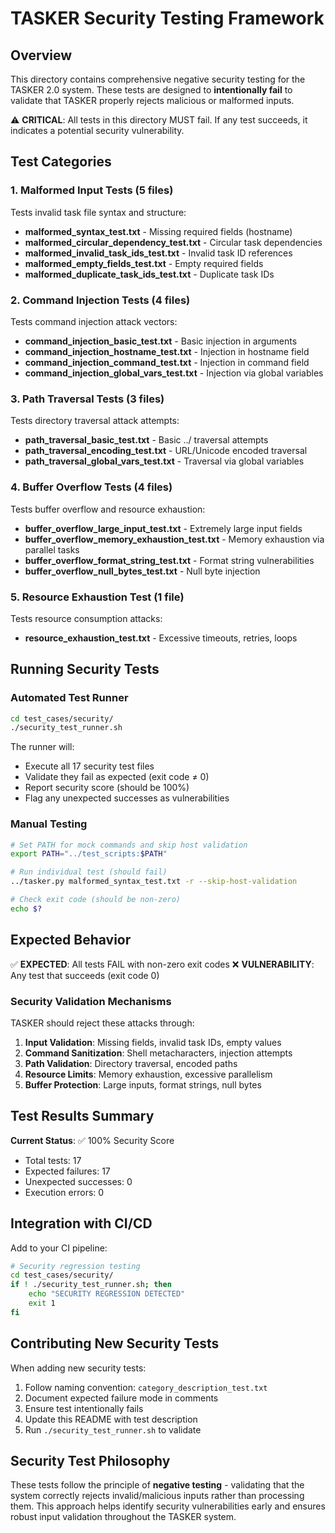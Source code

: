 # TASKER Security Testing Framework

## Overview

This directory contains comprehensive negative security testing for the TASKER 2.0 system. These tests are designed to **intentionally fail** to validate that TASKER properly rejects malicious or malformed inputs.

⚠️ **CRITICAL**: All tests in this directory MUST fail. If any test succeeds, it indicates a potential security vulnerability.

## Test Categories

### 1. Malformed Input Tests (5 files)
Tests invalid task file syntax and structure:

- **malformed_syntax_test.txt** - Missing required fields (hostname)
- **malformed_circular_dependency_test.txt** - Circular task dependencies
- **malformed_invalid_task_ids_test.txt** - Invalid task ID references
- **malformed_empty_fields_test.txt** - Empty required fields
- **malformed_duplicate_task_ids_test.txt** - Duplicate task IDs

### 2. Command Injection Tests (4 files)
Tests command injection attack vectors:

- **command_injection_basic_test.txt** - Basic injection in arguments
- **command_injection_hostname_test.txt** - Injection in hostname field
- **command_injection_command_test.txt** - Injection in command field
- **command_injection_global_vars_test.txt** - Injection via global variables

### 3. Path Traversal Tests (3 files)
Tests directory traversal attack attempts:

- **path_traversal_basic_test.txt** - Basic ../ traversal attempts
- **path_traversal_encoding_test.txt** - URL/Unicode encoded traversal
- **path_traversal_global_vars_test.txt** - Traversal via global variables

### 4. Buffer Overflow Tests (4 files)
Tests buffer overflow and resource exhaustion:

- **buffer_overflow_large_input_test.txt** - Extremely large input fields
- **buffer_overflow_memory_exhaustion_test.txt** - Memory exhaustion via parallel tasks
- **buffer_overflow_format_string_test.txt** - Format string vulnerabilities
- **buffer_overflow_null_bytes_test.txt** - Null byte injection

### 5. Resource Exhaustion Test (1 file)
Tests resource consumption attacks:

- **resource_exhaustion_test.txt** - Excessive timeouts, retries, loops

## Running Security Tests

### Automated Test Runner
```bash
cd test_cases/security/
./security_test_runner.sh
```

The runner will:
- Execute all 17 security test files
- Validate they fail as expected (exit code ≠ 0)
- Report security score (should be 100%)
- Flag any unexpected successes as vulnerabilities

### Manual Testing
```bash
# Set PATH for mock commands and skip host validation
export PATH="../test_scripts:$PATH"

# Run individual test (should fail)
../tasker.py malformed_syntax_test.txt -r --skip-host-validation

# Check exit code (should be non-zero)
echo $?
```

## Expected Behavior

✅ **EXPECTED**: All tests FAIL with non-zero exit codes
❌ **VULNERABILITY**: Any test that succeeds (exit code 0)

### Security Validation Mechanisms

TASKER should reject these attacks through:

1. **Input Validation**: Missing fields, invalid task IDs, empty values
2. **Command Sanitization**: Shell metacharacters, injection attempts
3. **Path Validation**: Directory traversal, encoded paths
4. **Resource Limits**: Memory exhaustion, excessive parallelism
5. **Buffer Protection**: Large inputs, format strings, null bytes

## Test Results Summary

**Current Status**: ✅ 100% Security Score
- Total tests: 17
- Expected failures: 17
- Unexpected successes: 0
- Execution errors: 0

## Integration with CI/CD

Add to your CI pipeline:
```bash
# Security regression testing
cd test_cases/security/
if ! ./security_test_runner.sh; then
    echo "SECURITY REGRESSION DETECTED"
    exit 1
fi
```

## Contributing New Security Tests

When adding new security tests:

1. Follow naming convention: `category_description_test.txt`
2. Document expected failure mode in comments
3. Ensure test intentionally fails
4. Update this README with test description
5. Run `./security_test_runner.sh` to validate

## Security Test Philosophy

These tests follow the principle of **negative testing** - validating that the system correctly rejects invalid/malicious inputs rather than processing them. This approach helps identify security vulnerabilities early and ensures robust input validation throughout the TASKER system.